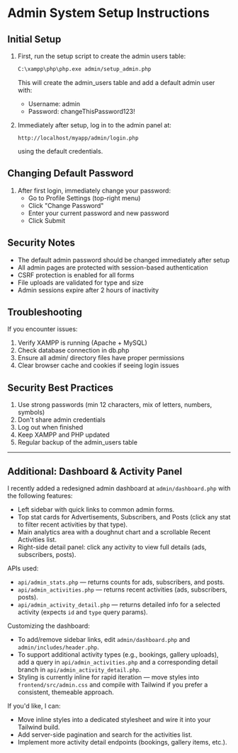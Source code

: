 # Admin System Setup Instructions

## Initial Setup

1. First, run the setup script to create the admin users table:
   ```bash
   C:\xampp\php\php.exe admin/setup_admin.php
   ```
   This will create the admin_users table and add a default admin user with:
   - Username: admin
   - Password: changeThisPassword123!

2. Immediately after setup, log in to the admin panel at:
   ```
   http://localhost/myapp/admin/login.php
   ```
   using the default credentials.

## Changing Default Password

1. After first login, immediately change your password:
   - Go to Profile Settings (top-right menu)
   - Click "Change Password"
   - Enter your current password and new password
   - Click Submit

## Security Notes

- The default admin password should be changed immediately after setup
- All admin pages are protected with session-based authentication
- CSRF protection is enabled for all forms
- File uploads are validated for type and size
- Admin sessions expire after 2 hours of inactivity

## Troubleshooting

If you encounter issues:
1. Verify XAMPP is running (Apache + MySQL)
2. Check database connection in db.php
3. Ensure all admin/ directory files have proper permissions
4. Clear browser cache and cookies if seeing login issues

## Security Best Practices

1. Use strong passwords (min 12 characters, mix of letters, numbers, symbols)
2. Don't share admin credentials
3. Log out when finished
4. Keep XAMPP and PHP updated
5. Regular backup of the admin_users table

---

Additional: Dashboard & Activity Panel
-------------------------------------
I recently added a redesigned admin dashboard at `admin/dashboard.php` with the following features:

- Left sidebar with quick links to common admin forms.
- Top stat cards for Advertisements, Subscribers, and Posts (click any stat to filter recent activities by that type).
- Main analytics area with a doughnut chart and a scrollable Recent Activities list.
- Right-side detail panel: click any activity to view full details (ads, subscribers, posts).

APIs used:
- `api/admin_stats.php` — returns counts for ads, subscribers, and posts.
- `api/admin_activities.php` — returns recent activities (ads, subscribers, posts).
- `api/admin_activity_detail.php` — returns detailed info for a selected activity (expects `id` and `type` query params).

Customizing the dashboard:
- To add/remove sidebar links, edit `admin/dashboard.php` and `admin/includes/header.php`.
- To support additional activity types (e.g., bookings, gallery uploads), add a query in `api/admin_activities.php` and a corresponding detail branch in `api/admin_activity_detail.php`.
- Styling is currently inline for rapid iteration — move styles into `frontend/src/admin.css` and compile with Tailwind if you prefer a consistent, themeable approach.

If you'd like, I can:
- Move inline styles into a dedicated stylesheet and wire it into your Tailwind build.
- Add server-side pagination and search for the activities list.
- Implement more activity detail endpoints (bookings, gallery items, etc.).